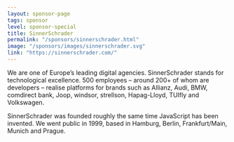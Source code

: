```yaml
---
layout: sponsor-page
tags: sponsor
level: sponsor-special
title: SinnerSchrader
permalink: "/sponsors/sinnerschrader.html"
image: "/sponsors/images/sinnerschrader.svg"
link: "https://sinnerschrader.com/"
---
```

We are one of Europe’s leading digital agencies. SinnerSchrader stands for technological excellence. 500 employees – around 200+ of whom are developers – realise platforms for brands such as Allianz, Audi, BMW, comdirect bank, Joop, windsor, strellson, Hapag-Lloyd, TUIfly and Volkswagen.

SinnerSchrader was founded roughly the same time JavaScript has been invented. We went public in 1999, based in Hamburg, Berlin, Frankfurt/Main, Munich and Prague.